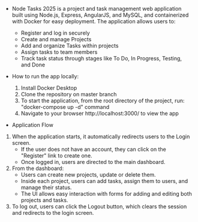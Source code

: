 * Node Tasks 2025 is a project and task management web application built using Node.js, Express, AngularJS, and MySQL, and containerized with Docker for easy deployment. The application allows users to:
  + Register and log in securely
  + Create and manage Projects
  + Add and organize Tasks within projects
  + Assign tasks to team members
  + Track task status through stages like To Do, In Progress, Testing, and Done

* How to run the app locally:
  1. Install Docker Desktop
  2. Clone the repository on master branch
  3. To start the application, from the root directory of the project, run: "docker-compose up -d" command
  4. Navigate to your browser  http://localhost:3000/  to view the app
 
* Application Flow
1. When the application starts, it automatically redirects users to the Login screen.
   + If the user does not have an account, they can click on the "Register" link to create one.
   + Once logged in, users are directed to the main dashboard.
2. From the dashboard:
   + Users can create new projects, update or delete them.
   + Inside each project, users can add tasks, assign them to users, and manage their status.
   + The UI allows easy interaction with forms for adding and editing both projects and tasks.
3. To log out, users can click the Logout button, which clears the session and redirects to the login screen.

